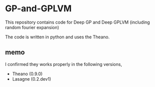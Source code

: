 # GP-and-GPLVM

This repository contains code for Deep GP and Deep GPLVM (including random fourier expansion)

The code is written in python and uses the Theano.

## memo
I confirmed they works properly in the following versions,
* Theano (0.9.0)
* Lasagne (0.2.dev1)

